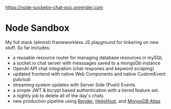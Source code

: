 https://node-socketio-chat-poc.onrender.com

# Node Sandbox
My full stack (almost) frameworkless JS playground for tinkering on new stuff.  So far includes:  

- a reusable resource router for managing database resources in mySQL
- a socket.io chat server with messsages saved to a mongoDb instance  
- OpenAI API chat integration (chat respones and keyword scraping)
- updated frontend with native Web Components and native CustomEvent pub/sub 
- streaming system updates with Server Side (Push) Events 
- a simple JWT & bcrypt based authentication with a tiered feature set. 
- a nightly job to delete all of the day's chats
- new production pipeline using [Render](https://render.com/), [HelioHost](https://heliohost.org/), and [MongoDB Atlas](https://www.mongodb.com/products/platform/atlas-database)

